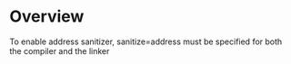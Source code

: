 # Overview

To enable address sanitizer, sanitize=address must be specified for both the
compiler and the linker
